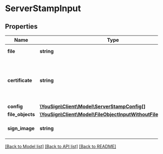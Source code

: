 # ServerStampInput

## Properties
Name | Type | Description | Notes
------------ | ------------- | ------------- | -------------
**file** | **string** | Resource file uri | 
**certificate** | **string** | Resource certificate uri (please contact support for more informations) | 
**config** | [**\YouSign\Client\Model\ServerStampConfig[]**](ServerStampConfig.md) |  | [optional] 
**file_objects** | [**\YouSign\Client\Model\FileObjectInputWithoutFileReference[]**](FileObjectInputWithoutFileReference.md) |  | 
**sign_image** | **string** | Image signature in base 64 | [optional] 

[[Back to Model list]](../README.md#documentation-for-models) [[Back to API list]](../README.md#documentation-for-api-endpoints) [[Back to README]](../README.md)


